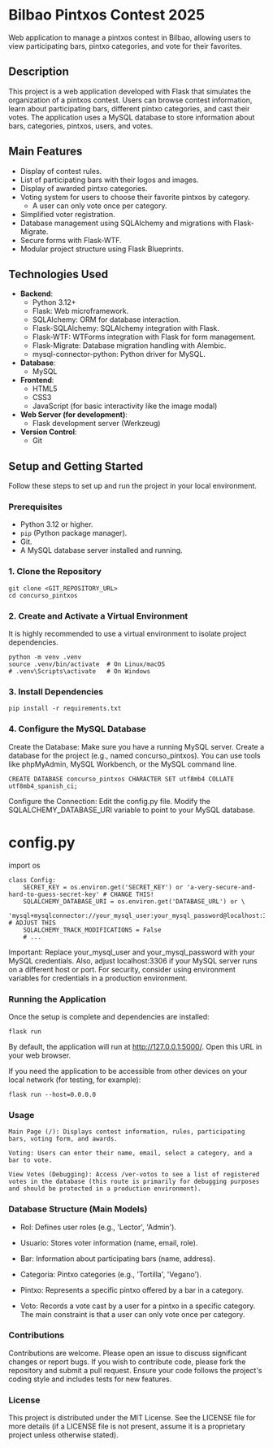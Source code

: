 # Bilbao Pintxos Contest 2025

Web application to manage a pintxos contest in Bilbao, allowing users to view participating bars, pintxo categories, and vote for their favorites.

## Description

This project is a web application developed with Flask that simulates the organization of a pintxos contest. Users can browse contest information, learn about participating bars, different pintxo categories, and cast their votes. The application uses a MySQL database to store information about bars, categories, pintxos, users, and votes.

## Main Features

* Display of contest rules.
* List of participating bars with their logos and images.
* Display of awarded pintxo categories.
* Voting system for users to choose their favorite pintxos by category.
    * A user can only vote once per category.
* Simplified voter registration.
* Database management using SQLAlchemy and migrations with Flask-Migrate.
* Secure forms with Flask-WTF.
* Modular project structure using Flask Blueprints.

## Technologies Used

* **Backend**:
    * Python 3.12+
    * Flask: Web microframework.
    * SQLAlchemy: ORM for database interaction.
    * Flask-SQLAlchemy: SQLAlchemy integration with Flask.
    * Flask-WTF: WTForms integration with Flask for form management.
    * Flask-Migrate: Database migration handling with Alembic.
    * mysql-connector-python: Python driver for MySQL.
* **Database**:
    * MySQL
* **Frontend**:
    * HTML5
    * CSS3
    * JavaScript (for basic interactivity like the image modal)
* **Web Server (for development)**:
    * Flask development server (Werkzeug)
* **Version Control**:
    * Git

## Setup and Getting Started

Follow these steps to set up and run the project in your local environment.

### Prerequisites

* Python 3.12 or higher.
* `pip` (Python package manager).
* Git.
* A MySQL database server installed and running.

### 1. Clone the Repository

```
git clone <GIT_REPOSITORY_URL>
cd concurso_pintxos
```
### 2. Create and Activate a Virtual Environment

It is highly recommended to use a virtual environment to isolate project dependencies.
```
python -m venv .venv
source .venv/bin/activate  # On Linux/macOS
# .venv\Scripts\activate   # On Windows
```

### 3. Install Dependencies
```
pip install -r requirements.txt
```

### 4. Configure the MySQL Database
Create the Database:
Make sure you have a running MySQL server. Create a database for the project (e.g., named concurso_pintxos). You can use tools like phpMyAdmin, MySQL Workbench, or the MySQL command line.

```
CREATE DATABASE concurso_pintxos CHARACTER SET utf8mb4 COLLATE utf8mb4_spanish_ci;
```
Configure the Connection:
Edit the config.py file. Modify the SQLALCHEMY_DATABASE_URI variable to point to your MySQL database.

# config.py
import os
```
class Config:
    SECRET_KEY = os.environ.get('SECRET_KEY') or 'a-very-secure-and-hard-to-guess-secret-key' # CHANGE THIS!
    SQLALCHEMY_DATABASE_URI = os.environ.get('DATABASE_URL') or \
        'mysql+mysqlconnector://your_mysql_user:your_mysql_password@localhost:3306/concurso_pintxos' # ADJUST THIS
    SQLALCHEMY_TRACK_MODIFICATIONS = False
    # ...
```
Important: Replace your_mysql_user and your_mysql_password with your MySQL credentials. Also, adjust localhost:3306 if your MySQL server runs on a different host or port.
For security, consider using environment variables for credentials in a production environment.

### Running the Application

Once the setup is complete and dependencies are installed:
```
flask run
```
By default, the application will run at http://127.0.0.1:5000/. Open this URL in your web browser.

If you need the application to be accessible from other devices on your local network (for testing, for example):
```
flask run --host=0.0.0.0
```

### Usage
```
Main Page (/): Displays contest information, rules, participating bars, voting form, and awards.

Voting: Users can enter their name, email, select a category, and a bar to vote.

View Votes (Debugging): Access /ver-votos to see a list of registered votes in the database (this route is primarily for debugging purposes and should be protected in a production environment).
```

### Database Structure (Main Models)

  - Rol: Defines user roles (e.g., 'Lector', 'Admin').

  - Usuario: Stores voter information (name, email, role).

  - Bar: Information about participating bars (name, address).

  - Categoria: Pintxo categories (e.g., 'Tortilla', 'Vegano').

  - Pintxo: Represents a specific pintxo offered by a bar in a category.

  - Voto: Records a vote cast by a user for a pintxo in a specific category. The main constraint is that a user can only vote once per category.

### Contributions

Contributions are welcome. Please open an issue to discuss significant changes or report bugs. If you wish to contribute code, please fork the repository and submit a pull request. Ensure your code follows the project's coding style and includes tests for new features.


### License

This project is distributed under the MIT License. See the LICENSE file for more details (if a LICENSE file is not present, assume it is a proprietary project unless otherwise stated).





